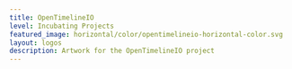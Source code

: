 ```yaml
---
title: OpenTimelineIO
level: Incubating Projects
featured_image: horizontal/color/opentimelineio-horizontal-color.svg
layout: logos
description: Artwork for the OpenTimelineIO project
---
```


